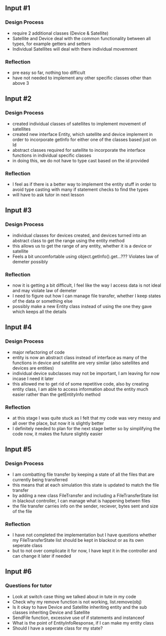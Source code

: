 ## Input #1

### Design Process

- require 2 additional classes (Device & Satellite)
- Satellite and Device deal with the common functionality between all types,
  for example getters and setters
- Individual Satellites will deal with there individual movemnent

### Reflection

- pre easy so far, nothing too difficult
- have not needed to implement any other specific classes other than above 3

## Input #2

### Design Process

- created individual classes of satellites to implement movement of satellites
- created new interface Entity, which satellite and device implement in order
  to incorporate getInfo for either one of the classes based just on Id
- abstract classes required for satellite to incorporate the
  interface functions in individual specific classes
- in doing this, we do not have to type cast based on the id provided

### Reflection

- I feel as if there is a better way to implement the entity stuff in order to
  avoid type casting with many if statement checks to find the types
- will have to ask tutor in next lesson

## Input #3

### Design Process

- individual classes for devices created, and devices turned into an abstract
  class to get the range using the entity method
- this allows us to get the range of any entity, whether it is a device or
  satellite
- Feels a bit uncomfortable using object.getInfo().get...??? Violates law of
  demeter possibly

### Reflection

- now it is getting a bit difficult, I feel like the way I access data is not
  ideal and may violate law of demeter
- I need to figure out how I can manage file transfer, whether I keep states of
  the data or something else
- possibly make a new Entity class instead of using the one they gave which keeps
  all the details

## Input #4

### Design Process

- major refactoring of code
- entity is now an abstract class instead of interface as many of the functions in
  device and satellite are very similar (also satellites and devices are entities)
- individual device subclasses may not be important, I am leaving for now incase I
  need it later
- this allowed me to get rid of some repetitive code, also by creating entity class,
  I am able to access information about the entity much easier rather than the
  getEntityInfo method

### Reflection

- at this stage I was quite stuck as I felt that my code was very messy and all
  over the place, but now it is slightly better
- I definitely needed to plan for the next stage better so by simplifying the code
  now, it makes the future slightly easier

## Input #5

### Design Process

- I am combatting file transfer by keeping a state of all the files that are
  currently being transferred
- this means that at each simulation this state is updated to match the file transfer
- by adding a new class FileTransfer and including a FileTransferState list in
  blackout controller, I can manage what is happening betwen files
- the file transfer carries info on the sender, reciever, bytes sent and size of the
  file

### Reflection

- I have not completed the implementation but I have questions whether my
  FileTransferState list should be kept in blackout or as its own seperate class
- but to not over complicate it for now, I have kept it in the controller and
  can change it later if needed

## Input #6

### Questions for tutor

- Look at switch case thing we talked about in tute in my code
- Check why my remove function is not working, list.remove(obj)
- Is it okay to have Device and Satellite inheriting entity and the sub
  classes inheriting Device and Satellite
- SendFile function, excessive use of if statements and instanceof
- What is the point of EntityInfoResponse, if I can make my entity class
- Should I have a seperate class for my state?
